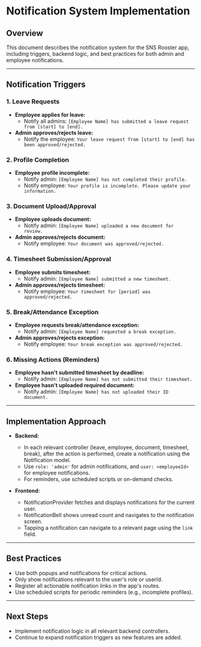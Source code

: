 # Notification System Implementation

## Overview
This document describes the notification system for the SNS Rooster app, including triggers, backend logic, and best practices for both admin and employee notifications.

---

## Notification Triggers

### 1. Leave Requests
- **Employee applies for leave:**
  - Notify all admins: `[Employee Name] has submitted a leave request from [start] to [end].`
- **Admin approves/rejects leave:**
  - Notify the employee: `Your leave request from [start] to [end] has been approved/rejected.`

### 2. Profile Completion
- **Employee profile incomplete:**
  - Notify admin: `[Employee Name] has not completed their profile.`
  - Notify employee: `Your profile is incomplete. Please update your information.`

### 3. Document Upload/Approval
- **Employee uploads document:**
  - Notify admin: `[Employee Name] uploaded a new document for review.`
- **Admin approves/rejects document:**
  - Notify employee: `Your document was approved/rejected.`

### 4. Timesheet Submission/Approval
- **Employee submits timesheet:**
  - Notify admin: `[Employee Name] submitted a new timesheet.`
- **Admin approves/rejects timesheet:**
  - Notify employee: `Your timesheet for [period] was approved/rejected.`

### 5. Break/Attendance Exception
- **Employee requests break/attendance exception:**
  - Notify admin: `[Employee Name] requested a break exception.`
- **Admin approves/rejects exception:**
  - Notify employee: `Your break exception was approved/rejected.`

### 6. Missing Actions (Reminders)
- **Employee hasn't submitted timesheet by deadline:**
  - Notify admin: `[Employee Name] has not submitted their timesheet.`
- **Employee hasn't uploaded required document:**
  - Notify admin: `[Employee Name] has not uploaded their ID document.`

---

## Implementation Approach

- **Backend:**
  - In each relevant controller (leave, employee, document, timesheet, break), after the action is performed, create a notification using the Notification model.
  - Use `role: 'admin'` for admin notifications, and `user: <employeeId>` for employee notifications.
  - For reminders, use scheduled scripts or on-demand checks.

- **Frontend:**
  - NotificationProvider fetches and displays notifications for the current user.
  - NotificationBell shows unread count and navigates to the notification screen.
  - Tapping a notification can navigate to a relevant page using the `link` field.

---

## Best Practices
- Use both popups and notifications for critical actions.
- Only show notifications relevant to the user's role or userId.
- Register all actionable notification links in the app's routes.
- Use scheduled scripts for periodic reminders (e.g., incomplete profiles).

---

## Next Steps
- Implement notification logic in all relevant backend controllers.
- Continue to expand notification triggers as new features are added. 